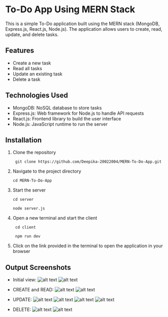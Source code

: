 # To-Do App Using MERN Stack

This is a simple To-Do application built using the MERN stack (MongoDB, Express.js, React.js, Node.js). The application allows users to create, read, update, and delete tasks.

## Features

- Create a new task
- Read all tasks
- Update an existing task
- Delete a task

## Technologies Used

- MongoDB: NoSQL database to store tasks
- Express.js: Web framework for Node.js to handle API requests
- React.js: Frontend library to build the user interface
- Node.js: JavaScript runtime to run the server

## Installation

1. Clone the repository
   ```
    git clone https://github.com/Deepika-20022004/MERN-To-Do-App.git
    ```
2. Navigate to the project directory
   ```
   cd MERN-To-Do-App
   ```
3. Start the server
    ```
    cd server
    ```
    ```
    node server.js
    ```
4. Open a new terminal and start the client
   ```
    cd client
   ```
   ```
    npm run dev
   ```
5. Click on the link provided in the terminal to open the application in your browser 

## Output Screenshots

- Initial view:
![alt text](images/image.png)
![alt text](images/image-6.png)

- CREATE and READ:
![alt text](images/image-1.png)
![alt text](images/image-7.png)

- UPDATE:
![alt text](images/image-2.png)
![alt text](images/image-3.png)
![alt text](images/image-4.png)
![alt text](images/image-8.png)

- DELETE:
![alt text](images/image-5.png)
![alt text](images/image-9.png)

